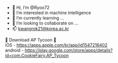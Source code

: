 - 👋 Hi, I’m @Ryoo72
- 👀 I’m interested in machine intelligence
- 🌱 I’m currently learning ...
- 💞️ I’m looking to collaborate on ...
- 📫 kwangrok21@korea.ac.kr

👮‍ Download AP Tycoon 👮‍  
iOS - https://apps.apple.com/kr/app/id1547216402  
android - https://play.google.com/store/apps/details?id=com.CookieFairy.AP_Tycoon 

<!---
Ryoo72/Ryoo72 is a ✨ special ✨ repository because its `README.md` (this file) appears on your GitHub profile.
You can click the Preview link to take a look at your changes.
--->
